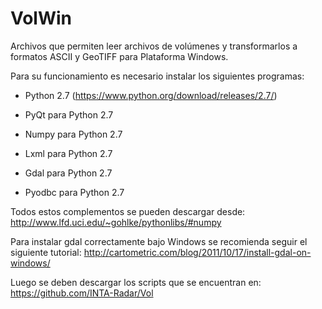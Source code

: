 VolWin
======

Archivos que permiten leer archivos de volúmenes y transformarlos a formatos ASCII y GeoTIFF para Plataforma Windows.

Para su funcionamiento es necesario instalar los siguientes programas:

- Python 2.7 (https://www.python.org/download/releases/2.7/)

- PyQt para Python 2.7

- Numpy para Python 2.7

- Lxml para Python 2.7

- Gdal para Python 2.7

- Pyodbc para Python 2.7


Todos estos complementos se pueden descargar desde: http://www.lfd.uci.edu/~gohlke/pythonlibs/#numpy

Para instalar gdal correctamente bajo Windows se recomienda seguir el siguiente tutorial: http://cartometric.com/blog/2011/10/17/install-gdal-on-windows/ 

Luego se deben descargar los scripts que se encuentran en: https://github.com/INTA-Radar/Vol 
